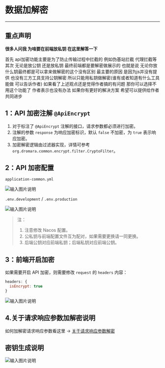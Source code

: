 # 数据加解密
- - -

## 重点声明

**很多人问我 为啥要在前端放私钥 在这里解答一下**

首先 api加密功能主要是为了防止传输过程中拦截的 例如伪基站拦截 代理拦截等
其次 无论是放公钥 还是放私钥 最终前端都是要解密做展示的 也就是说 无论你放什么钥最终都是可以拿来做解密的这个没有区别
最主要的原因 是因为js并没有提供 也没有三方工具支持公钥解密 所以只能用私钥做解密(谁有或者知道有什么工具能做 可以告诉作者)
如果看了上述观点还是觉得作者搞的有问题 那你可以选择不用这个功能了 作者表示也没有办法 如果你有更好的解决方案 希望可以提供给作者共同进步

## 1：API 加密注解 `@ApiEncrypt`
1. 对于标注了 `@ApiEncrypt` 注解的接口，请求参数都必须进行加密。
2. 注解的参数 `response` 为响应加密标识，默认 `false` 不加密，为 `true` 表示响应加密。
3. 加密解密逻辑由过滤器实现，详情可参考 `org.dromara.common.encrypt.filter.CryptoFilter`。

## 2：API 加密配置
`application-common.yml`

![输入图片说明](https://foruda.gitee.com/images/1701133628809355269/8979704a_4959041.png "屏幕截图")

`.env.development` / `.env.production`

![输入图片说明](https://foruda.gitee.com/images/1709533252413969800/1d0dff25_1766278.png "屏幕截图")

> 注：
> 1. 注意修改 Nacos 配置。
> 2. 公私钥与前端配置文件互为配对，如果需要更换请一同更换。
> 3. 后端公钥对应前端私钥；后端私钥对应前端公钥。

## 3：前端开启加密
如果需要开启 API 加密，则需要修改 `request` 的 `headers` 内容：
```Javascript
headers: {
  isEncrypt: true
}
```

![输入图片说明](https://foruda.gitee.com/images/1701137141916998346/5e839bbe_4959041.png "屏幕截图")

## 4.关于请求响应参数加解密说明

如何加解密请求响应参数看这里 -> [关于请求响应参数解密](/questions/api_encrypt.md)

## 密钥生成说明

![输入图片说明](https://foruda.gitee.com/images/1675577852271308699/9b30258e_1766278.png "屏幕截图")